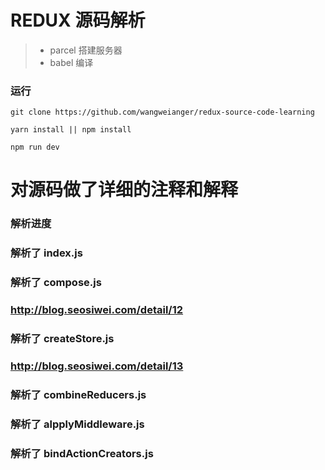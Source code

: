 # REDUX 源码解析

>  * parcel 搭建服务器
>  * babel  编译

### 运行
```
git clone https://github.com/wangweianger/redux-source-code-learning

yarn install || npm install

npm run dev

``` 

# 对源码做了详细的注释和解释

### 解析进度
### 解析了 index.js
### 解析了 compose.js
### http://blog.seosiwei.com/detail/12
### 解析了 createStore.js
### http://blog.seosiwei.com/detail/13
### 解析了 combineReducers.js
### 解析了 alpplyMiddleware.js
### 解析了 bindActionCreators.js